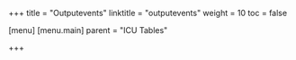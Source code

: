 +++
title = "Outputevents"
linktitle = "outputevents"
weight = 10
toc = false

[menu]
  [menu.main]
    parent = "ICU Tables"

+++